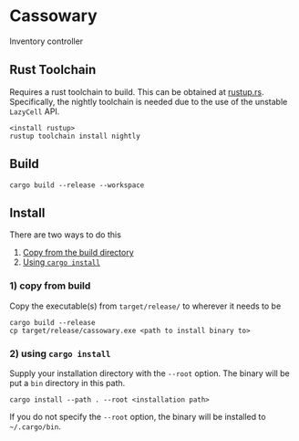 # Cassowary
Inventory controller

## Rust Toolchain
Requires a rust toolchain to build. This can be obtained at [rustup.rs](https://rustup.rs).
Specifically, the nightly toolchain is needed due to the use of the unstable `LazyCell` API.

```
<install rustup>
rustup toolchain install nightly
```

## Build
```
cargo build --release --workspace
```
## Install

There are two ways to do this
1) [Copy from the build directory](#1-copy-from-build)
2) [Using `cargo install`](#2-using-cargo-install)

### 1) copy from build
Copy the executable(s) from `target/release/` to wherever it needs to be
```
cargo build --release
cp target/release/cassowary.exe <path to install binary to>
```

### 2) using `cargo install`
Supply your installation directory with the `--root` option. The binary will be put a `bin` directory in this path.
```
cargo install --path . --root <installation path>
```

If you do not specify the `--root` option, the binary will be installed to `~/.cargo/bin`.
